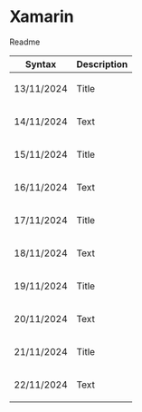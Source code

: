 # Xamarin
<p>Readme</p>

| Syntax | Description |
| --- | ----------- |
| <p>13/11/2024</p> | Title |
| <p>14/11/2024</p> | Text |
| <p>15/11/2024</p> | Title |
| <p>16/11/2024</p> | Text |
| <p>17/11/2024</p> | Title |
| <p>18/11/2024</p> | Text |
| <p>19/11/2024</p> | Title |
| <p>20/11/2024</p> | Text |
| <p>21/11/2024</p> | Title |
| <p>22/11/2024</p> | Text |
